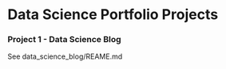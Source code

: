 # Data Science Portfolio Projects

### Project 1 - Data Science Blog

See data_science_blog/REAME.md
